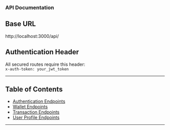 ### API Documentation

## Base URL

http://localhost:3000/api/

## Authentication Header

All secured routes require this header:  
`x-auth-token: your_jwt_token`

---

## Table of Contents

- [Authentication Endpoints](./auth.md)
- [Wallet Endpoints](./wallet.md)
- [Transaction Endpoints](./transactions.md)
- [User Profile Endpoints](./user.md)

---
